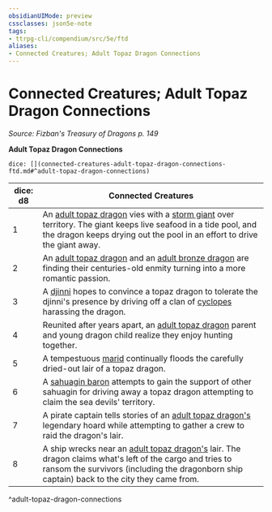 ```yaml
---
obsidianUIMode: preview
cssclasses: json5e-note
tags:
- ttrpg-cli/compendium/src/5e/ftd
aliases:
- Connected Creatures; Adult Topaz Dragon Connections
---
```

# Connected Creatures; Adult Topaz Dragon Connections
*Source: Fizban's Treasury of Dragons p. 149* 

**Adult Topaz Dragon Connections**

`dice: [](connected-creatures-adult-topaz-dragon-connections-ftd.md#^adult-topaz-dragon-connections)`

| dice: d8 | Connected Creatures |
|----------|---------------------|
| 1 | An [adult topaz dragon](/3-Mechanics/CLI/Compendium/bestiary/dragon/adult-topaz-dragon-ftd.md) vies with a [storm giant](/3-Mechanics/CLI/Compendium/bestiary/giant/storm-giant.md) over territory. The giant keeps live seafood in a tide pool, and the dragon keeps drying out the pool in an effort to drive the giant away. |
| 2 | An [adult topaz dragon](/3-Mechanics/CLI/Compendium/bestiary/dragon/adult-topaz-dragon-ftd.md) and an [adult bronze dragon](/3-Mechanics/CLI/Compendium/bestiary/dragon/adult-bronze-dragon.md) are finding their centuries-old enmity turning into a more romantic passion. |
| 3 | A [djinni](/3-Mechanics/CLI/Compendium/bestiary/elemental/djinni.md) hopes to convince a topaz dragon to tolerate the djinni's presence by driving off a clan of [cyclopes](/3-Mechanics/CLI/Compendium/bestiary/giant/cyclops.md) harassing the dragon. |
| 4 | Reunited after years apart, an [adult topaz dragon](/3-Mechanics/CLI/Compendium/bestiary/dragon/adult-topaz-dragon-ftd.md) parent and young dragon child realize they enjoy hunting together. |
| 5 | A tempestuous [marid](/3-Mechanics/CLI/Compendium/bestiary/elemental/marid.md) continually floods the carefully dried-out lair of a topaz dragon. |
| 6 | A [sahuagin baron](/3-Mechanics/CLI/Compendium/bestiary/humanoid/sahuagin-baron.md) attempts to gain the support of other sahuagin for driving away a topaz dragon attempting to claim the sea devils' territory. |
| 7 | A pirate captain tells stories of an [adult topaz dragon's](/3-Mechanics/CLI/Compendium/bestiary/dragon/adult-topaz-dragon-ftd.md) legendary hoard while attempting to gather a crew to raid the dragon's lair. |
| 8 | A ship wrecks near an [adult topaz dragon's](/3-Mechanics/CLI/Compendium/bestiary/dragon/adult-topaz-dragon-ftd.md) lair. The dragon claims what's left of the cargo and tries to ransom the survivors (including the dragonborn ship captain) back to the city they came from. |
^adult-topaz-dragon-connections